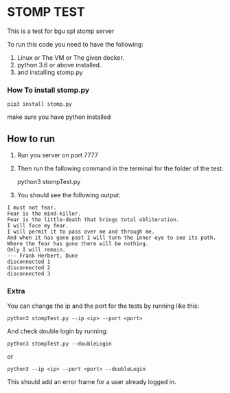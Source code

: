 # STOMP TEST
This is a test for bgu spl stomp server

To run this code you need to have the following:
1. Linux or The VM or The given docker.
2. python 3.6 or above installed.
3. and installing stomp.py

### How To install stomp.py

    pip3 install stomp.py

make sure you have python installed


## How to run
1. Run you server on port 7777
2. Then run the fallowing command in the terminal for the folder of the test:
   
 
    python3 stompTest.py

3. You should see the following output:
   
```
I must not fear.
Fear is the mind-killer.
Fear is the little-death that brings total obliteration.
I will face my fear.
I will permit it to pass over me and through me.
And when it has gone past I will turn the inner eye to see its path.
Where the fear has gone there will be nothing.
Only I will remain.
--- Frank Herbert, Dune
disconnected 1
disconnected 2
disconnected 3
```


### Extra

You can change the ip and the port for the tests by running like this:

    python3 stompTest.py --ip <ip> --port <port>

And check double login by running:

    python3 stompTest.py --doubleLogin

or

    python3 --ip <ip> --port <port> --doubleLogin

This should add an error frame for a user already logged in.
